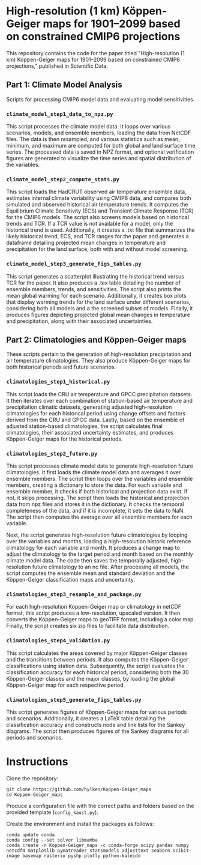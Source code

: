 # High-resolution (1 km) Köppen-Geiger maps for 1901–2099 based on constrained CMIP6 projections

This repository contains the code for the paper titled "High-resolution (1 km) Köppen-Geiger maps for 1901–2099 based on constrained CMIP6 projections," published in Scientific Data.

## Part 1: Climate Model Analysis

Scripts for processing CMIP6 model data and evaluating model sensitivities.

### `climate_model_step1_data_to_npz.py`

This script processes the climate model data. It loops over various scenarios, models, and ensemble members, loading the data from NetCDF files. The data is then resampled, and various statistics such as mean, minimum, and maximum are computed for both global and land surface time series. The processed data is saved in NPZ format, and optional verification figures are generated to visualize the time series and spatial distribution of the variables.

### `climate_model_step2_compute_stats.py`

This script loads the HadCRUT observed air temperature ensemble data, estimates internal climate variability using CMIP6 data, and compares both simulated and observed historical air temperature trends. It computes the Equilibrium Climate Sensitivity (ECS) and Transient Climate Response (TCR) for the CMIP6 models. The script also screens models based on historical trends and TCR. If a TCR value is not available for a model, only the historical trend is used. Additionally, it creates a .txt file that summarizes the likely historical trend, ECS, and TCR ranges for the paper and generates a dataframe detailing projected mean changes in temperature and precipitation for the land surface, both with and without model screening.

### `climate_model_step3_generate_figs_tables.py`

This script generates a scatterplot illustrating the historical trend versus TCR for the paper. It also produces a .tex table detailing the number of ensemble members, trends, and sensitivities. The script also prints the mean global warming for each scenario. Additionally, it creates box plots that display warming trends for the land surface under different scenarios, considering both all models and a the screened subset of models. Finally, it produces figures depicting projected global mean changes in temperature and precipitation, along with their associated uncertainties.

## Part 2: Climatologies and Köppen-Geiger maps

These scripts pertain to the generation of high-resolution precipitation and air temperature climatologies. They also produce Köppen-Geiger maps for both historical periods and future scenarios.

### `climatologies_step1_historical.py`

This script loads the CRU air temperature and GPCC precipitation datasets. It then iterates over each combination of station-based air temperature and precipitation climatic datasets, generating adjusted high-resolution climatologies for each historical period using change offsets and factors derived from the CRU and GPCC data. Lastly, based on the ensemble of adjusted station-based climatologies, the script calculates final climatologies, their associated uncertainty estimates, and produces Köppen-Geiger maps for the historical periods.

### `climatologies_step2_future.py`

This script processes climate model data to generate high-resolution future climatologies. It first loads the climate model data and averages it over ensemble members. The script then loops over the variables and ensemble members, creating a dictionary to store the data. For each variable and ensemble member, it checks if both historical and projection data exist. If not, it skips processing. The script then loads the historical and projection data from npz files and stores it in the dictionary. It checks the temporal completeness of the data, and if it is incomplete, it sets the data to NaN. The script then computes the average over all ensemble members for each variable.

Next, the script generates high-resolution future climatologies by looping over the variables and months, loading a high-resolution historic reference climatology for each variable and month. It produces a change map to adjust the climatology to the target period and month based on the monthly climate model data. The code then saves the temporally adjusted, high-resolution future climatology to an nc file. After processing all models, the script computes the ensemble mean and standard deviation and the Köppen-Geiger classification maps and uncertainty.

### `climatologies_step3_resample_and_package.py`

For each high-resolution Köppen-Geiger map or climatology in netCDF format, this script produces a low-resolution, upscaled version. It then converts the Köppen-Geiger maps to geoTIFF format, including a color map. Finally, the script creates six zip files to facilitate data distribution.

### `climatologies_step4_validation.py`

This script calculates the areas covered by major Köppen-Geiger classes and the transitions between periods. It also computes the Köppen-Geiger classifications using station data. Subsequently, the script evaluates the classification accuracy for each historical period, considering both the 30 Köppen-Geiger classes and the major classes, by loading the global Köppen-Geiger map for each respective period.

### `climatologies_step5_generate_figs_tables.py`

This script generates figures of Köppen-Geiger maps for various periods and scenarios. Additionally, it creates a LaTeX table detailing the classification accuracy and constructs node and link lists for the Sankey diagrams. The script then produces figures of the Sankey diagrams for all periods and scenarios.

# Instructions

Clone the repository:
```
git clone https://github.com/hylken/Koppen-Geiger_maps
cd Koppen-Geiger_maps
```
Produce a configuration file with the correct paths and folders based on the provided template (`config_kaust.py`).

Create the environment and install the packages as follows:
```
conda update conda
conda config --set solver libmamba
conda create -n Koppen-Geiger_maps -c conda-forge scipy pandas numpy netcdf4 matplotlib pymatreader statsmodels adjusttext seaborn scikit-image basemap rasterio pyshp plotly python-kaleido
```